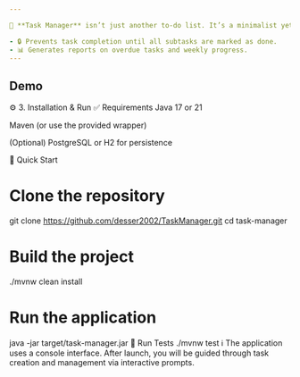 ```yaml
---

🎯 **Task Manager** isn’t just another to-do list. It’s a minimalist yet powerful console application for managing complex dependencies between tasks and subtasks. Perfect for technical projects where one task blocks the completion of others.

- 🔒 Prevents task completion until all subtasks are marked as done. 
- 📊 Generates reports on overdue tasks and weekly progress.
---
```

Demo 
---
⚙️ 3. Installation & Run
✅ Requirements
Java 17 or 21

Maven (or use the provided wrapper)

(Optional) PostgreSQL or H2 for persistence

🚀 Quick Start
# Clone the repository
git clone https://github.com/desser2002/TaskManager.git
cd task-manager

# Build the project
./mvnw clean install

# Run the application
java -jar target/task-manager.jar
🧪 Run Tests
./mvnw test
ℹ️ The application uses a console interface. After launch, you will be guided through task creation and management via interactive prompts.

